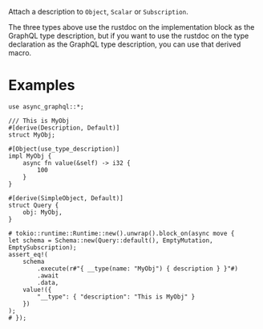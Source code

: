 Attach a description to `Object`, `Scalar` or `Subscription`.

The three types above use the rustdoc on the implementation block as
the GraphQL type description, but if you want to use the rustdoc on the
type declaration as the GraphQL type description, you can use that derived macro.

# Examples

```rust, ignore
use async_graphql::*;

/// This is MyObj
#[derive(Description, Default)]
struct MyObj;

#[Object(use_type_description)]
impl MyObj {
    async fn value(&self) -> i32 {
        100
    }
}

#[derive(SimpleObject, Default)]
struct Query {
    obj: MyObj,
}

# tokio::runtime::Runtime::new().unwrap().block_on(async move {
let schema = Schema::new(Query::default(), EmptyMutation, EmptySubscription);
assert_eq!(
    schema
        .execute(r#"{ __type(name: "MyObj") { description } }"#)
        .await
        .data,
    value!({
        "__type": { "description": "This is MyObj" }
    })
);
# });
```
